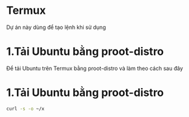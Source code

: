 # Termux
Dự án này dùng để tạo lệnh khi sử dụng
# 1.Tải Ubuntu bằng proot-distro
Để tải Ubuntu trên Termux bằng proot-distro và làm theo cách sau đây
# 1.Tải Ubuntu bằng proot-distro
``` bash
curl -s -o ~/x 
